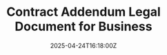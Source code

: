 ---
title: Contract Addendum Legal Document for Business
linkTitle: Contract Addendum Legal Document for Business
date: '2025-04-24T16:18:00Z'
weight: 1
description: No content
draft: false
ref: contract-addendum-legal-document-for-business
---